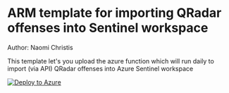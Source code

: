 # ARM template for importing QRadar offenses into Sentinel workspace

Author: Naomi Christis

This template let's you upload the azure function which will run daily to import (via API) QRadar offenses into Azure Sentinel workspace

[![Deploy to Azure](https://aka.ms/deploytoazurebutton)](https://portal.azure.com/#create/Microsoft.Template/uri/https%3A%2F%2Fraw.githubusercontent.com%2FNchristis%2FSentinelProjects-Scripts%2Fmain%2FQRadarToSentinel%2FQRadarOffensesToSentinel.json)
